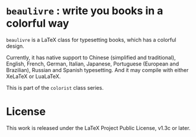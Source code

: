 <!-- Copyright (C) 2021 by Jinwen XU -->

# `beaulivre` : write you books in a colorful way

`beaulivre` is a LaTeX class for typesetting books, which has a colorful
design.

Currently, it has native support to Chinese (simplified and traditional),
English, French, German, Italian, Japanese, Portuguese (European and Brazilian),
Russian and Spanish typesetting. And it may compile with either XeLaTeX or
LuaLaTeX.

This is part of the `colorist` class series.

# License

This work is released under the LaTeX Project Public License, v1.3c or later.

